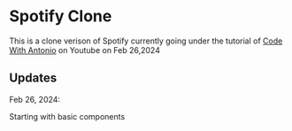 # Spotify Clone 

This is a clone verison of Spotify currently going under the tutorial of [Code With Antonio](https://youtu.be/2aeMRB8LL4o?si=ey28pGykZOcILS4B) on Youtube on Feb 26,2024

## Updates

Feb 26, 2024:

Starting with basic components
